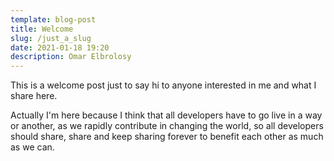 ```yaml
---
template: blog-post
title: Welcome
slug: /just_a_slug
date: 2021-01-18 19:20
description: Omar Elbrolosy
---
```

This is a welcome post just to say hi to anyone interested in me and what I share here.

Actually I'm here because I think that all developers have to go live in a way or another, as we rapidly contribute in changing the world, so all developers should share, share and keep sharing forever to benefit each other as much as we can.